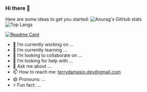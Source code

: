 ### Hi there 👋
Here are some ideas to get you started:
![Anurag's GitHub stats](https://github-readme-stats.vercel.app/api?username=terrydamasio&show_icons=true&theme=transparent)
![Top Langs](https://github-readme-stats.vercel.app/api/top-langs/?username=terrydamasio&hide_progress=true)

[![Readme Card](https://github-readme-stats.vercel.app/api/pin/?username=terrydamasio&repo=github-readme-stats)](https://github.com/anuraghazra/github-readme-stats)
- 🔭 I’m currently working on ...
- 🌱 I’m currently learning ...
- 👯 I’m looking to collaborate on ...
- 🤔 I’m looking for help with ...
- 💬 Ask me about ...
- 📫 How to reach me: terrydamasio.dev@gmail.com
- 😄 Pronouns: ...
- ⚡ Fun fact: ...

